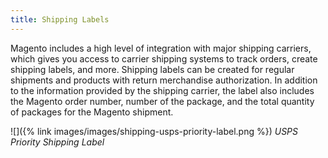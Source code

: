 ```yaml
---
title: Shipping Labels
---
```


Magento includes a high level of integration with major shipping carriers, which gives you access to carrier shipping systems to track orders, create shipping labels, and more. Shipping labels can be created for regular shipments and products with return merchandise authorization. In addition to the information provided by the shipping carrier, the label also includes the Magento order number, number of the package, and the total quantity of packages for the Magento shipment.

![]({% link images/images/shipping-usps-priority-label.png %})
_USPS Priority Shipping Label_
